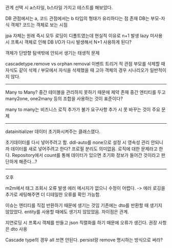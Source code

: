 관계 선택 시 a스타일, b스타일 가지고 테스트를 해보았다.

DB 관점에서는 a, 코드 관점에서는 b 타입의 형태가 유리하다는 점 존재
DB는 부모-자식 객체? 코드는 객체로 보는 시점

jpa 자체는 원래 즉시 모두 로딩이 디폴트였는데 현실적 이유로 n+1 발생
lazy 미사용 시 프록시 객체로 인해 DB I/O가 다시 발생해서 N+1 사용하게 된다?

객체가 단방향 탐색밖에 안되서 생기는 태생적 문제

cascadetype.remove vs orphan removal
이벤트 트리거 적 관점
부모를 삭제할 때 자식도 같이 삭제 / 부모에서 자식을 삭제했을 때
고아 객체의 경우 시나리오가 일반적이지 않다.

---

Many to Many? 중간 테이블을 관리하지 못하기 때문에 제약 존재
중간 엔티티를 두고 many2one, one2many 등의 조합을 사용하는 것이 표준이다?

many to many는 비즈니스 로직 추가가 불가
요구사항 추가 시 못 바꾸는 것이 주요 문제

---

datainitializer
데이터 초기화시켜주는 클래스였다.

초기데이터를 다시 넣어주려고 함.
ddl-auto를 none으로 설정 시 영속성 관리 안되니까 데이터를 새로 넣어주려고 한다?
프로필 분리도 의미없음.
로직에 대한 문제라고 한다.
Repository에서 count를 통해 데이터가 있으면 초기화 정보가 들어간 것이라고 판단하게 해준다...?

---

오후

m2m에서 태그 조회시 오류 발생
에러 메시지가 없으니 수정이 어렵다.
-> 에러 로깅을 추가로 세팅해주면 더 디테일한 오류를 확인 가능함.

이슈는 엔티티를 직접 반환하기 때문에 생기는 것임
기존에는 dto를 반환할 때 생기지 않았었다.
entity를 사용할 때에도 생기지 않았었음.
차이점은 관계.

지연로딩 시 프록시 객체를 만들고 json 직렬화를 하기 때문에 오류가 생긴다.
권장 사항은 dto 사용


Cascade type의 경우 all 쓰면 안된다.
persist랑 remove 명시하는 방식으로 써라?

